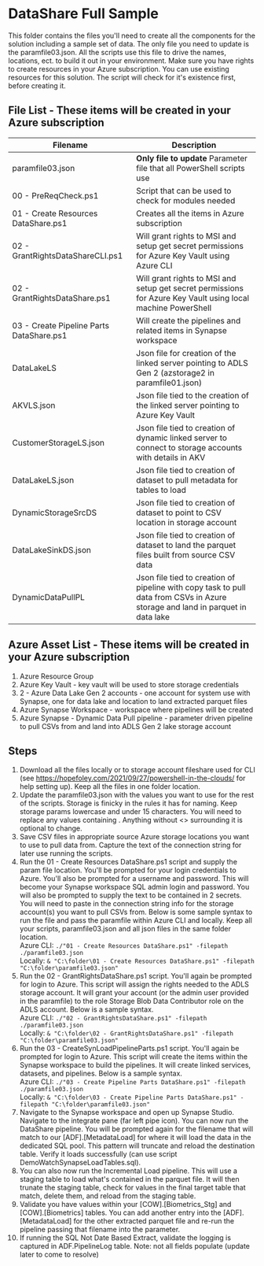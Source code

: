 # DataShare Full Sample
This folder contains the files you'll need to create all the components for the solution including a sample set of data.  The only file you need to update is the paramfile03.json.  All the scripts use this file to drive the names, locations, ect. to build it out in your environment.  Make sure you have rights to create resources in your Azure subscription.  You can use existing resources for this solution.  The script will check for it's existence first, before creating it.  

## File List - These items will be created in your Azure subscription

Filename  | Description
------------- | -------------
paramfile03.json | **Only file to update** Parameter file that all PowerShell scripts use
00 - PreReqCheck.ps1 | Script that can be used to check for modules needed
01 - Create Resources DataShare.ps1  | Creates all the items in Azure subscription
02 - GrantRightsDataShareCLI.ps1 | Will grant rights to MSI and setup get secret permissions for Azure Key Vault using Azure CLI
02 - GrantRightsDataShare.ps1 | Will grant rights to MSI and setup get secret permissions for Azure Key Vault using local machine PowerShell
03 - Create Pipeline Parts DataShare.ps1 | Will create the pipelines and related items in Synapse workspace
DataLakeLS | Json file for creation of the linked server pointing to ADLS Gen 2 (azstorage2 in paramfile01.json)
AKVLS.json | Json file tied to the creation of the linked server pointing to Azure Key Vault
CustomerStorageLS.json | Json file tied to creation of dynamic linked server to connect to storage accounts with details in AKV
DataLakeLS.json | Json file tied to creation of dataset to pull metadata for tables to load
DynamicStorageSrcDS | Json file tied to creation of dataset to point to CSV location in storage account
DataLakeSinkDS.json | Json file tied to creation of dataset to land the parquet files built from source CSV data
DynamicDataPullPL | Json file tied to creation of pipeline with copy task to pull data from CSVs in Azure storage and land in parquet in data lake

## Azure Asset List - These items will be created in your Azure subscription
1. Azure Resource Group
2. Azure Key Vault - key vault will be used to store storage credentials  
3. 2 - Azure Data Lake Gen 2 accounts - one account for system use with Synapse, one for data lake and location to land extracted parquet files 
4. Azure Synapse Workspace - workspace where pipelines will be created
5. Azure Synapse - Dynamic Data Pull pipeline - parameter driven pipeline to pull CSVs from and land into ADLS Gen 2 lake storage account


## Steps 
1. Download all the files locally or to storage account fileshare used for CLI (see https://hopefoley.com/2021/09/27/powershell-in-the-clouds/ for help setting up).  Keep all the files in one folder location.   
1. Update the paramfile03.json with the values you want to use for the rest of the scripts.  Storage is finicky in the rules it has for naming.  Keep storage params lowercase and under 15 characters.  You will need to replace any values containing <text>.  Anything without <> surrounding it is optional to change.  
2. Save CSV files in appropriate source Azure storage locations you want to use to pull data from. Capture the text of the connection string for later use running the scripts.
3. Run the 01 - Create Resources DataShare.ps1 script and supply the param file location.  You'll be prompted for your login credentials to Azure.  You'll also be prompted for a username and password.  This will become your Synapse workspace SQL admin login and password.  You will also be prompted to supply the text to be contained in 2 secrets.  You will need to paste in the connection string info for the storage account(s) you want to pull CSVs from.  Below is some sample syntax to run the file and pass the paramfile within Azure CLI and locally.  Keep all your scripts, paramfile03.json and all json files in the same folder location.  
  Azure CLI:  `./"01 - Create Resources DataShare.ps1" -filepath ./paramfile03.json`<br>
  Locally:  `& "C:\folder\01 - Create Resources DataShare.ps1" -filepath "C:\folder\paramfile03.json"`
4. Run the 02 - GrantRightsDataShare.ps1 script.  You'll again be prompted for login to Azure.  This script will assign the rights needed to the ADLS storage account.  It will grant your account (or the admin user provided in the paramfile) to the role Storage Blob Data Contributor role on the ADLS account.  Below is a sample syntax.  
  Azure CLI:  `./"02 - GrantRightsDataShare.ps1" -filepath ./paramfile03.json`<br>
  Locally:  `& "C:\folder\02 - GrantRightsDataShare.ps1" -filepath "C:\folder\paramfile03.json"`
5. Run the 03 - CreateSynLoadPipelineParts.ps1 script.  You'll again be prompted for login to Azure.  This script will create the items within the Synapse workspace to build the pipelines.  It will create linked services, datasets, and pipelines.  Below is a sample syntax.  
  Azure CLI:  `./"03 - Create Pipeline Parts DataShare.ps1" -filepath ./paramfile03.json`<br>
  Locally:  `& "C:\folder\03 - Create Pipeline Parts DataShare.ps1" -filepath "C:\folder\paramfile03.json"`
6. Navigate to the Synapse workspace and open up Synapse Studio.  Navigate to the integrate pane (far left pipe icon).  You can now run the DataShare pipeline.  You will be prompted again for the filename that will match to our [ADF].[MetadataLoad] for where it will load the data in the dedicated SQL pool.  This pattern will truncate and reload the destination table.  Verify it loads successfully (can use script DemoWatchSynapseLoadTables.sql). 
14.  You can also now run the Incremental Load pipeline.  This will use a staging table to load what's contained in the parquet file.  It will then trunate the staging table, check for values in the final target table that match, delete them, and reload from the staging table.  
15.  Validate you have values within your [COW].[Biometrics_Stg] and [COW].[Biometrics] tables.  You can add another entry into the [ADF].[MetadataLoad] for the other extracted parquet file and re-run the pipeline passing that filename into the parameter.  
16. If running the SQL Not Date Based Extract, validate the logging is captured in ADF.PipelineLog table. Note: not all fields populate (update later to come to resolve)
